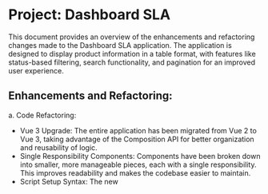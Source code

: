 # Project: Dashboard SLA
This document provides an overview of the enhancements and refactoring changes made to the Dashboard SLA application. The application is designed to display product information in a table format, with features like status-based filtering, search functionality, and pagination for an improved user experience.

## Enhancements and Refactoring:
a. Code Refactoring:

- Vue 3 Upgrade: The entire application has been migrated from Vue 2 to Vue 3, taking advantage of the Composition API for better organization and reusability of logic.
- Single Responsibility Components: Components have been broken down into smaller, more manageable pieces, each with a single responsibility. This improves readability and makes the codebase easier to maintain.
- Script Setup Syntax: The new <script setup> syntax of Vue 3 is used to simplify component composition and make the code cleaner.
- Improvement in Prop Handling: More explicit prop type validation has been implemented, ensuring components receive the correct data type.

b. Pagination Implementation:

- Pagination Logic: Added comprehensive pagination logic to handle large datasets, displaying 100 rows per page.
- User-Friendly Pagination UI: Developed a user-friendly pagination interface at the bottom of the product table, allowing users to navigate between pages.

c. Color Coding:

- Dynamic Styling: Implemented dynamic class binding to color code rows in the ProductTable.vue component based on the "Status" column, enhancing data interpretability at a glance.
- Scoped Styles: Utilized scoped CSS to ensure styles apply only to the component they are defined in, preventing unintended side effects across the application.

d. Search Bar Implementation:

- Global Filtering: Introduced a search bar that enables users to filter table rows across all columns, based on the search criteria entered.

### Completed Tasks:
Code Refactoring and Upgrade:
- Transitioned the project to Vue 3 with improved Composition API usage.
- Organized components into single functionality modules for better clarity.
- Pagination:
- Implemented functional pagination to handle large sets of data, with a user-friendly UI component to navigate between pages.
- Color Coding:
- Table rows are now color-coded based on the "Status" value, improving the visual interpretation of data status.
- Search Functionality (Bonus Task):
- Added a search bar to filter rows dynamically based on user input, enhancing the application's usability.

Components
- App.vue: The main Vue component that holds the entire application.
- StatusBar.vue: A component to display status filters.
- StatusCheckbox.vue: Checkbox component for toggling product statuses.
- ProductTable.vue: Component that renders the product data in a tabular format.
- Pagination.vue: A reusable pagination component.
- ProductRow.vue: A row component for the ProductTable, representing a single product.

Additional Features
- Status Filtering: 
Toggle visibility of products based on their status.
The user can get more clear display of same status column data at different place.
- Live Search: 
Instantly filter out products that don't match the search term.
The search bar is on the top of the page.
So, mention the status name which you want to search, we can able to see only those rows

- Pagination: 
Navigate through product data in chunks, improving performance on large datasets.
Click on the next page button to see the next data for each status selected.

##### Prerequisites
Before running this project, make sure you have the following installed:

Node.js (Preferably the latest LTS version)
npm (Comes with Node.js)

##### Installing
To get the development environment running, follow these steps:

- Clone the repository to your local machine.

        git clone https://github.com/Indrani-19/dashboard-sla-enhanced.git

        cd dashboard-sla-enhanced

- Install the project dependencies using npm.

        npm install



- Start the development server.

        npm run dev

- After running the development server, the app should be available at:

Local: http://localhost:8080/
Network: Your IP address on the port 8080 (e.g., http://192.168.0.106:8080/)


- Project Structure

Here's an overview of the project's top-level structure:

dashboard-sla-enhanced/
|-- src/
|   |-- assets/
|   |   `-- data.json
|   |-- components/
|   |   |-- Pagination.vue
|   |   |-- ProductRow.vue
|   |   |-- ProductTable.vue
|   |   |-- StatusBar.vue
|   |   `-- StatusCheckbox.vue
|   `-- App.vue
`-- public/
    `-- index.html
